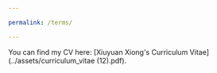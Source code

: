 ```yaml
---

permalink: /terms/

---
```


You can find my CV here: [Xiuyuan Xiong's Curriculum Vitae](../assets/curriculum_vitae (12).pdf). 



